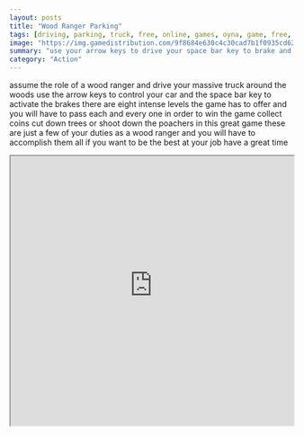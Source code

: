 ```yaml
---
layout: posts
title: "Wood Ranger Parking"
tags: [driving, parking, truck, free, online, games, oyna, game, free, games, play, play, games]
image: "https://img.gamedistribution.com/9f8684e630c4c30cad7b1f0935cd62ab.jpg"
summary: "use your arrow keys to drive your space bar key to brake and your mouse to aim and fire  free online games oyna game free games play play games"
category: "Action"
---
```


assume the role of a wood ranger and drive your massive truck around the woods use the arrow keys to control your car and the space bar key to activate the brakes there are eight intense levels the game has to offer and you will have to pass each and every one in order to win the game collect coins cut down trees or shoot down the poachers in this great game these are just a few of your duties as a wood ranger and you will have to accomplish them all if you want to be the best at your job have a great time

<iframe width="100%" height="480px;" src="https://flash.gamedistribution.com?game=9f8684e630c4c30cad7b1f0935cd62ab"></iframe>